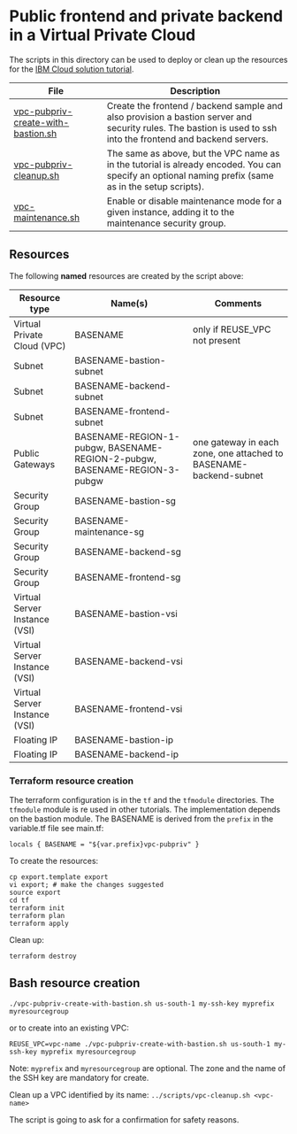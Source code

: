 # Public frontend and private backend in a Virtual Private Cloud

The scripts in this directory can be used to deploy or clean up the resources for the [IBM Cloud solution tutorial](https://cloud.ibm.com/docs/tutorials?topic=solution-tutorials-vpc-public-app-private-backend#vpc-public-app-private-backend).

| File | Description |
| ---- | ----------- |
| [vpc-pubpriv-create-with-bastion.sh](vpc-pubpriv-create-with-bastion.sh) | Create the frontend / backend sample and also provision a bastion server and security rules. The bastion is used to ssh into the frontend and backend servers. |
| [vpc-pubpriv-cleanup.sh](vpc-pubpriv-cleanup.sh) | The same as above, but the VPC name as in the tutorial is already encoded. You can specify an optional naming prefix (same as in the setup scripts). |
| [vpc-maintenance.sh](vpc-maintenance.sh) | Enable or disable maintenance mode for a given instance, adding it to the maintenance security group. |

## Resources

The following **named** resources are created by the script above:

| Resource type| Name(s) | Comments |
|--------------|------|----------|
| Virtual Private Cloud (VPC) | BASENAME | only if REUSE_VPC not present |
| Subnet | BASENAME-bastion-subnet|  |
| Subnet | BASENAME-backend-subnet| |
| Subnet | BASENAME-frontend-subnet| |
| Public Gateways | BASENAME-REGION-1-pubgw, BASENAME-REGION-2-pubgw, BASENAME-REGION-3-pubgw | one gateway in each zone,   one attached to BASENAME-backend-subnet |
| Security Group | BASENAME-bastion-sg | |
| Security Group | BASENAME-maintenance-sg | |
| Security Group | BASENAME-backend-sg | |
| Security Group | BASENAME-frontend-sg | |
| Virtual Server Instance (VSI) | BASENAME-bastion-vsi | |
| Virtual Server Instance (VSI) | BASENAME-backend-vsi | |
| Virtual Server Instance (VSI) | BASENAME-frontend-vsi | |
| Floating IP | BASENAME-bastion-ip | |
| Floating IP | BASENAME-backend-ip | |

### Terraform resource creation
The terraform configuration is in the `tf` and the `tfmodule` directories. The `tfmodule` module is re used in other tutorials.  The implementation depends on the bastion module. The BASENAME is derived from the `prefix` in the variable.tf file see main.tf:
```
locals { BASENAME = "${var.prefix}vpc-pubpriv" }
```

To create the resources:

```
cp export.template export
vi export; # make the changes suggested
source export
cd tf
terraform init
terraform plan
terraform apply
```

Clean up:
```
terraform destroy
```

## Bash resource creation

`./vpc-pubpriv-create-with-bastion.sh us-south-1 my-ssh-key myprefix myresourcegroup`

or to create into an existing VPC:

`REUSE_VPC=vpc-name ./vpc-pubpriv-create-with-bastion.sh us-south-1 my-ssh-key myprefix myresourcegroup`

Note: `myprefix` and `myresourcegroup` are optional. The zone and the name of the SSH key are mandatory for create.



Clean up a VPC identified by its name:
`../scripts/vpc-cleanup.sh <vpc-name>`

The script is going to ask for a confirmation for safety reasons.
